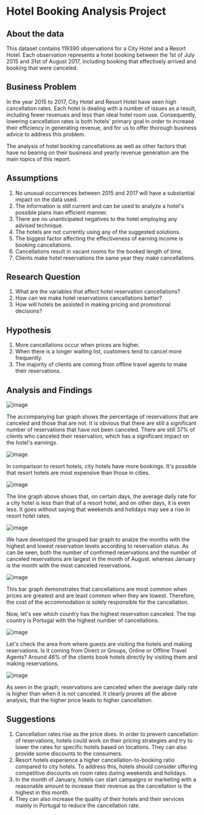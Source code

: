 # Hotel Booking Analysis Project

## About the data
This dataset contains 119390 observations for a City Hotel and a Resort Hotel. Each observation represents a hotel booking between the 1st of July 2015 and 31st of August 2017, including booking that effectively arrived and booking that were canceled.
## Business Problem
In the year 2015 to 2017, City Hotel and Resort Hotel have seen high cancellation rates. Each hotel is dealing with a number of issues as a result, including fewer revenues and less than ideal hotel room use. Consequently, lowering cancellation rates is both hotels' primary goal in order to increase their efficiency in generating revenue, and for us to offer thorough business advice to address this problem.

The analysis of hotel booking cancellations as well as other factors that have no bearing on their business and yearly revenue generation are the main topics of this report.
## Assumptions
1. No unusual occurrences between 2015 and 2017 will have a substantial impact on the data used.
2. The information is still current and can be used to analyze a hotel's possible plans inan efficient manner.
3. There are no unanticipated negatives to the hotel employing any advised technique.
4. The hotels are not currently using any of the suggested solutions.
5. The biggest factor affecting the effectiveness of earning income is booking cancellations.
6. Cancellations result in vacant rooms for the booked length of time.
7. Clients make hotel reservations the same year they make cancellations.
## Research Question
1. What are the variables that affect hotel reservation cancellations?
2. How can we make hotel reservations cancellations better?
3. How will hotels be assisted in making pricing and promotional decisions?
## Hypothesis
1. More cancellations occur when prices are higher.
2. When there is a longer waiting list, customers tend to cancel more frequently.
3. The majority of clients are coming from offline travel agents to make their reservations.
## Analysis and Findings
![image](https://github.com/SatyamPatidar30/Python_Data_Analysis_Project/assets/151156440/3296f4fe-d6c9-4f91-9776-6c889c390c61)

The accompanying bar graph shows the percentage of reservations that are canceled and those that are not. It is obvious that there are still a significant number of reservations that have not been canceled. There are still 37% of clients who canceled their reservation, which has a significant impact on the hotel's earnings.

![image](https://github.com/SatyamPatidar30/Python_Data_Analysis_Project/assets/151156440/a48fa2cc-740c-4128-be42-52d52dc6ee56)

In comparison to resort hotels, city hotels have more bookings. It's possible that resort hotels are most expensive than those in cities.

![image](https://github.com/SatyamPatidar30/Python_Data_Analysis_Project/assets/151156440/ab1c6c5c-94bf-4ee7-b201-bea60553c3d6)

The line graph above shows that, on certain days, the average daily rate for a city hotel is less than that of a resort hotel, and on other days, it is even less. It goes without saying that weekends and holidays may see a rise in resort hotel rates.

![image](https://github.com/SatyamPatidar30/Python_Data_Analysis_Project/assets/151156440/49430d0b-85bf-48b4-8d4f-8017e42a2ae0)

We have developed the grouped bar graph to analze the months with the highest and lowest reservation levels according to reservation status. As can be seen, both the number of confirmed reservations and the number of canceled reservations are largest in the month of August. whereas January is the month with the most canceled reservations.

![image](https://github.com/SatyamPatidar30/Python_Data_Analysis_Project/assets/151156440/0b23c98d-16ec-466d-82c1-cdf33695e455)

This bar graph demonstrates that cancellations are most common when prices are greatest and are least common when they are lowest. Therefore, the cost of the accommodation is solely responsible for the cancellation.

Now, let's see which country has the highest reservation canceled. The top country is Portugal with the highest number of cancellations.

![image](https://github.com/SatyamPatidar30/Python_Data_Analysis_Project/assets/151156440/2762c979-da33-47a3-9caf-7642896d6629)

Let's check the area from where guests are visiting the hotels and making reservations. Is it coming from Direct or Groups, Online or Offline Travel Agents? Around 46% of the clients book hotels directly by visiting them and making reservations.

![image](https://github.com/SatyamPatidar30/Python_Data_Analysis_Project/assets/151156440/92572a38-47a0-4cf6-a3da-65a6e94812f1)

As seen in the graph, reservations are canceled when the average daily rate is higher than when it is not canceled. It clearly proves all the above analysis, that the higher price leads to higher cancellation.

## Suggestions

1. Cancellation rates rise as the price does. In order to prevent cancellation of reservations, hotels could work on their pricing strategies and try to lower the rates for specific hotels based on locations. They can also provide some discounts to the consumers.
2. Resort hotels experience a higher cancellation-to-booking ratio compared to city hotels. To address this, hotels should consider offering competitive discounts on room rates during weekends and holidays.
3. In the month of January, hotels can start campaigns or marketing with a reasonable amount to increase their revenue as the cancellation is the highest in this month.
4. They can also increase the quality of their hotels and their services mainly in Portugal to reduce the cancellation rate.



